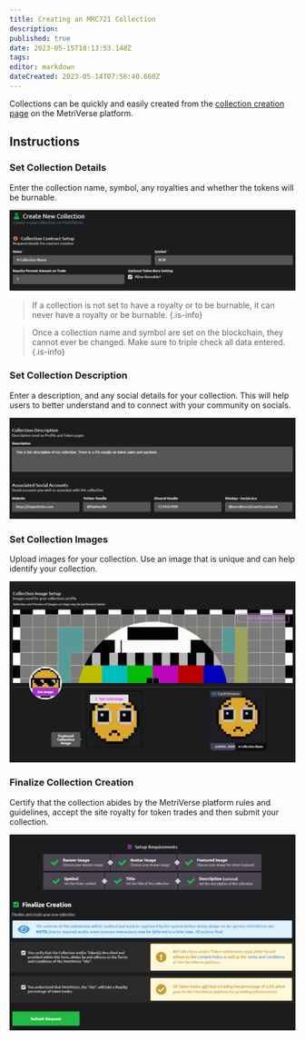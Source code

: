 ```yaml
---
title: Creating an MRC721 Collection
description: 
published: true
date: 2023-05-15T18:13:53.148Z
tags: 
editor: markdown
dateCreated: 2023-05-14T07:56:40.660Z
---
```


Collections can be quickly and easily created from the [collection creation page](https://metriverse.exchange/app/manage/collection/create) on the MetriVerse platform.

## Instructions
### Set Collection Details

Enter the collection name, symbol, any royalties and whether the tokens will be burnable.

![create_collection_1.png](/developer-guides/create_collection_1.png)

> If a collection is not set to have a royalty or to be burnable, it can never have a royalty or be burnable.
{.is-info}

> Once a collection name and symbol are set on the blockchain, they cannot ever be changed. Make sure to triple check all data entered.
{.is-info}

### Set Collection Description

Enter a description, and any social details for your collection. This will help users to better understand and to connect with your community on socials.

![create_collection_2.png](/developer-guides/create_collection_2.png)

### Set Collection Images

Upload images for your collection. Use an image that is unique and can help identify your collection.

![create_collection_3.png](/developer-guides/create_collection_3.png)


### Finalize Collection Creation

Certify that the collection abides by the MetriVerse platform rules and guidelines, accept the site royalty for token trades and then submit your collection.

![create_collection_4.png](/developer-guides/create_collection_4.png)